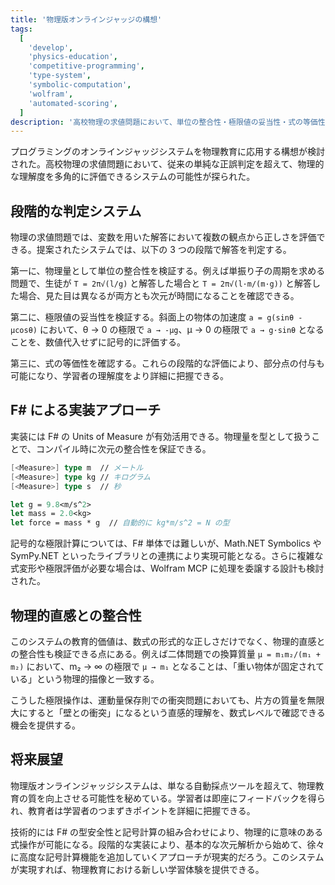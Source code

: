 ```yaml
---
title: '物理版オンラインジャッジの構想'
tags:
  [
    'develop',
    'physics-education',
    'competitive-programming',
    'type-system',
    'symbolic-computation',
    'wolfram',
    'automated-scoring',
  ]
description: '高校物理の求値問題において、単位の整合性・極限値の妥当性・式の等価性を段階的に判定する自動採点システムの構想'
---
```


プログラミングのオンラインジャッジシステムを物理教育に応用する構想が検討された。高校物理の求値問題において、従来の単純な正誤判定を超えて、物理的な理解度を多角的に評価できるシステムの可能性が探られた。

## 段階的な判定システム

物理の求値問題では、変数を用いた解答において複数の観点から正しさを評価できる。提案されたシステムでは、以下の 3 つの段階で解答を判定する。

第一に、物理量として単位の整合性を検証する。例えば単振り子の周期を求める問題で、生徒が `T = 2π√(l/g)` と解答した場合と `T = 2π√(l·m/(m·g))` と解答した場合、見た目は異なるが両方とも次元が時間になることを確認できる。

第二に、極限値の妥当性を検証する。斜面上の物体の加速度 `a = g(sinθ - μcosθ)` において、θ → 0 の極限で `a → -μg`、μ → 0 の極限で `a → g·sinθ` となることを、数値代入せずに記号的に評価する。

第三に、式の等価性を確認する。これらの段階的な評価により、部分点の付与も可能になり、学習者の理解度をより詳細に把握できる。

## F# による実装アプローチ

実装には F# の Units of Measure が有効活用できる。物理量を型として扱うことで、コンパイル時に次元の整合性を保証できる。

```fsharp
[<Measure>] type m  // メートル
[<Measure>] type kg // キログラム
[<Measure>] type s  // 秒

let g = 9.8<m/s^2>
let mass = 2.0<kg>
let force = mass * g  // 自動的に kg*m/s^2 = N の型
```

記号的な極限計算については、F# 単体では難しいが、Math.NET Symbolics や SymPy.NET といったライブラリとの連携により実現可能となる。さらに複雑な式変形や極限評価が必要な場合は、Wolfram MCP に処理を委譲する設計も検討された。

## 物理的直感との整合性

このシステムの教育的価値は、数式の形式的な正しさだけでなく、物理的直感との整合性も検証できる点にある。例えば二体問題での換算質量 `μ = m₁m₂/(m₁ + m₂)` において、m₂ → ∞ の極限で `μ → m₁` となることは、「重い物体が固定されている」という物理的描像と一致する。

こうした極限操作は、運動量保存則での衝突問題においても、片方の質量を無限大にすると「壁との衝突」になるという直感的理解を、数式レベルで確認できる機会を提供する。

## 将来展望

物理版オンラインジャッジシステムは、単なる自動採点ツールを超えて、物理教育の質を向上させる可能性を秘めている。学習者は即座にフィードバックを得られ、教育者は学習者のつまずきポイントを詳細に把握できる。

技術的には F# の型安全性と記号計算の組み合わせにより、物理的に意味のある式操作が可能になる。段階的な実装により、基本的な次元解析から始めて、徐々に高度な記号計算機能を追加していくアプローチが現実的だろう。このシステムが実現すれば、物理教育における新しい学習体験を提供できる。
